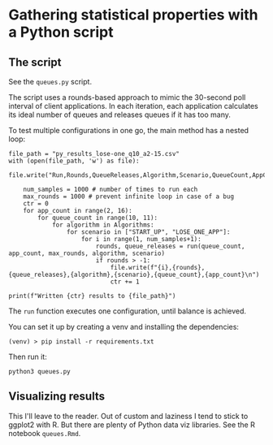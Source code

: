 # Gathering statistical properties with a Python script

## The script

See the `queues.py` script.

The script uses a rounds-based approach to mimic the 30-second poll interval of client applications. In each iteration, each application calculates its ideal number of queues and releases queues if it has too many.

To test multiple configurations in one go, the main method has a nested loop:

```
file_path = "py_results_lose-one_q10_a2-15.csv"
with (open(file_path, 'w') as file):
    file.write("Run,Rounds,QueueReleases,Algorithm,Scenario,QueueCount,AppCount\n")

    num_samples = 1000 # number of times to run each
    max_rounds = 1000 # prevent infinite loop in case of a bug
    ctr = 0
    for app_count in range(2, 16):
        for queue_count in range(10, 11):
            for algorithm in Algorithms:
                for scenario in ["START_UP", "LOSE_ONE_APP"]:
                    for i in range(1, num_samples+1):
                        rounds, queue_releases = run(queue_count, app_count, max_rounds, algorithm, scenario)
                        if rounds > -1:
                            file.write(f"{i},{rounds},{queue_releases},{algorithm},{scenario},{queue_count},{app_count}\n")
                            ctr += 1

print(f"Written {ctr} results to {file_path}")
```

The `run` function executes one configuration, until balance is achieved.

You can set it up by creating a venv and installing the dependencies:

```
(venv) > pip install -r requirements.txt
```

Then run it:

```
python3 queues.py
```

## Visualizing results

This I'll leave to the reader. Out of custom and laziness I tend to stick to ggplot2 with R. But there are plenty of Python data viz libraries. See the R notebook `queues.Rmd`.